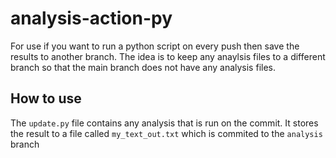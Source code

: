 # analysis-action-py

For use if you want to run a python script on every push then save the results to another branch. The idea is to keep any anaylsis files to a different branch so that the main branch does not have any analysis files.

## How to use
The `update.py` file contains any analysis that is run on the commit. It stores the result to a file called `my_text_out.txt` which is commited to the `analysis` branch 
